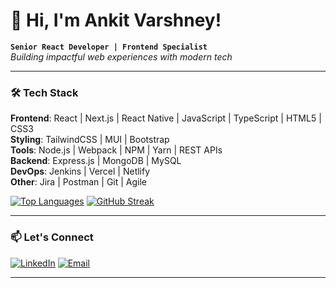 # 👋 Hi, I'm Ankit Varshney!

**`Senior React Developer | Frontend Specialist`**  
*Building impactful web experiences with modern tech*  

---

### 🛠️ **Tech Stack**  
**Frontend**: React | Next.js | React Native | JavaScript | TypeScript | HTML5 | CSS3  
**Styling**: TailwindCSS | MUI | Bootstrap  
**Tools**: Node.js | Webpack | NPM | Yarn | REST APIs  
**Backend**: Express.js | MongoDB | MySQL  
**DevOps**: Jenkins | Vercel | Netlify  
**Other**: Jira | Postman | Git | Agile  

[![Top Languages](https://github-readme-stats.vercel.app/api/top-langs/?username=ankitvars&theme=radical&layout=compact)](https://github.com/ankitvars)
[![GitHub Streak](https://streak-stats.demolab.com/?user=ankitvars&theme=radical)](https://github.com/ankitvars)

---

### 📫 **Let's Connect**  
[![LinkedIn](https://img.shields.io/badge/LinkedIn-0A66C2?style=flat&logo=linkedin)](https://www.linkedin.com/in/ankit-varshney-7b0652301) 
[![Email](https://img.shields.io/badge/Email-EA4335?style=flat&logo=gmail)](mailto:vashneyankit011@gmail.com)  

---

